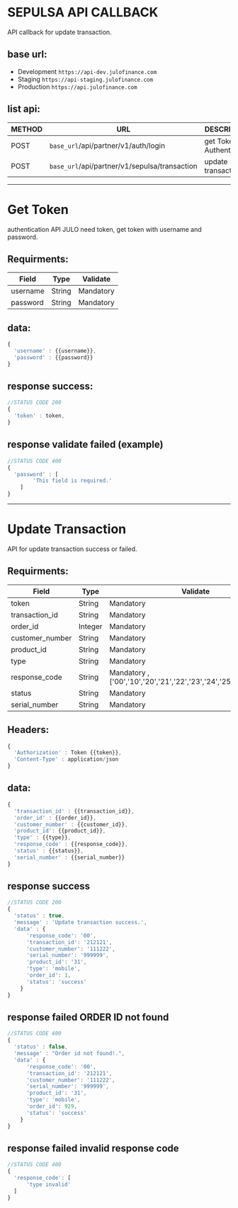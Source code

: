 # SEPULSA API CALLBACK

API callback for update transaction.

## base url:
  - Development `https://api-dev.julofinance.com`
  - Staging `https://api-staging.julofinance.com`
  - Production `https://api.julofinance.com`

## list api:

| METHOD | URL | DESCRIPTION |
| ------ | ------ | ------ |
| POST | `base_url`/api/partner/v1/auth/login | get Token for Authentication |
| POST | `base_url`/api/partner/v1/sepulsa/transaction | update transaction |

---

# Get Token

authentication API JULO need token, get token with username and password.

## Requirments:

| Field | Type | Validate |
| ------ | ------ | ------ |
| username | String | Mandatory  |
| password | String | Mandatory  |

## data:

```javascript
{
  'username' : {{username}},
  'password' : {{password}}
}
```

## response success:
```javascript
//STATUS CODE 200
{
  'token' : token, 
}
```

## response validate failed (example)
```javascript
//STATUS CODE 400
{
  'password' : [
        'This field is required.'
    ]
}
```

---

# Update Transaction
API for update transaction success or failed.

## Requirments:

| Field | Type | Validate |
| ------ | ------ | ------ |
| token | String | Mandatory  |
| transaction_id | String | Mandatory  |
| order_id | Integer | Mandatory  |
| customer_number | String | Mandatory  |
| product_id | String | Mandatory  |
| type | String | Mandatory  |
| response_code | String | Mandatory , ['00','10','20','21','22','23','24','25','50','98','99'] |
| status | String | Mandatory  |
| serial_number | String | Mandatory  |

## Headers:

```javascript
{
  'Authorization' : Token {{token}},
  'Content-Type' : application/json
}
```

## data:

```javascript
{
  'transaction_id' : {{transaction_id}},
  'order_id' : {{order_id}},
  'customer_number' : {{customer_id}},
  'product_id': {{product_id}},
  'type' : {{type}},
  'response_code' : {{response_code}},
  'status' : {{status}},
  'serial_number' : {{serial_number}}
}
```

## response success

```javascript
//STATUS CODE 200
{
  'status' : true,
  'message' : 'Update transaction success.',
  'data' : {
      'response_code': '00',
      'transaction_id': '212121',
      'customer_number': '111222',
      'serial_number': '999999',
      'product_id': '31',
      'type': 'mobile',
      'order_id': 1,
      'status': 'success'
    }
}
```

## response failed ORDER ID not found

```javascript
//STATUS CODE 400
{
  'status' : false,
  'message' : "Order id not found!.",
  'data' : {
      'response_code': '00',
      'transaction_id': '212121',
      'customer_number': '111222',
      'serial_number': '999999',
      'product_id': '31',
      'type': 'mobile',
      'order_id': 929,
      'status': 'success'
    }
}
```


## response failed invalid response code

```javascript
//STATUS CODE 400
{
  'response_code': [
      'type invalid'
  ]
}
```
